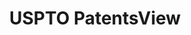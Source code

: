 ---
bigquery: https://console.cloud.google.com/bigquery?p=patents-public-data&d=patentsview&page=dataset
citation: Attribution should be given to PatentsView for use, distribution, or derivative
  works.
code: https://github.com/CSSIP-AIR/PatentsView-Code-Snippets/
contributors: USPTO
cost: None
description: 'PatentsView includes US patent data including raw data (summaries, applications,
  pregrant applications), disambugations of inventors and assignees, and inventor
  gender estimates.  Also foreign priority data, # of figures and sheets, and government
  interest statements.'
documentation: https://patentsview.org/query/builder-faqs
last_edit: Mon, 04 Apr 2022 19:02:57 GMT
location: https://patentsview.org/
maintained_by: USPTO
record_creation_timestamp: 12/2/2020 17:20:46
schema_fields: '[''state_fips'', ''_371_date'', ''patent_id'', ''withdrawn'', ''group_id'',
  ''disamb_inventor_id_20191008'', ''main_group'', ''disamb_inventor_id_20200929'',
  ''num_figures'', ''deceased'', ''rawlocation_id'', ''disamb_inventor_id_20200630'',
  ''disamb_inventor_id_20170307'', ''designation'', ''status'', ''dependent'', ''disamb_inventor_id_20190820'',
  ''category_id'', ''citation_id'', ''text'', ''field_title'', ''rawinventor_id'',
  ''id'', ''inventor_id'', ''level_one'', ''subgroup_id'', ''male'', ''classification_status'',
  ''applicant_type'', ''mainclass_id'', ''abstract'', ''latlong'', ''contract_award_number'',
  ''role'', ''relkind'', ''lname'', ''num_sheets'', ''action_date'', ''term_extension'',
  ''term_grant'', ''state'', ''series_code'', ''exemplary'', ''lapse_of_patent'',
  ''disamb_assignee_id_20191231'', ''latitude'', ''disamb_inventor_id_20190312'',
  ''disamb_assignee_id_20190820'', ''male_flag'', ''rel_id'', ''section_id'', ''longitude'',
  ''organization_id'', ''subclass'', ''disamb_inventor_id_20180528'', ''latin_name'',
  ''disamb_assignee_id_20200630'', ''field_id'', ''rule_47'', ''sector_title'', ''ipc_class'',
  ''f102_date'', ''disamb_assignee_id_20181127'', ''classification_data_source'',
  ''gi_statement'', ''num'', ''assignee_id'', ''disamb_inventor_id_20170808'', ''level_two'',
  ''term_disclaimer'', ''disamb_assignee_id_20191008'', ''kind'', ''disamb_assignee_id_20200929'',
  ''type'', ''disamb_inventor_id_20171226'', ''group'', ''disamb_assignee_id_20200331'',
  ''subgroup'', ''subsection_id'', ''application_id'', ''doc_type'', ''subclass_id'',
  ''_102_date'', ''country'', ''reldocno'', ''name_first'', ''name_last'', ''disamb_assignee_id_20190312'',
  ''disamb_inventor_id_20191231'', ''filename'', ''disamb_inventor_id_20201229'',
  ''attribution_status'', ''subcategory_id'', ''country_transformed'', ''classification_value'',
  ''disclaimer_date'', ''disamb_inventor_id_20200331'', ''organization'', ''county'',
  ''county_fips'', ''category'', ''f371_date'', ''length'', ''num_claims'', ''disamb_inventor_id_20171003'',
  ''date'', ''city'', ''fname'', ''section'', ''number'', ''sequence'', ''doctype'',
  ''lawyer_id'', ''name'', ''variety'', ''publication_number'', ''symbol_position'',
  ''title'', ''ipc_version_indicator'', ''rawassignee_id'', ''disamb_inventor_id_20181127'',
  ''classification_level'', ''location_id'', ''uuid'', ''level_three'']'
shortname: patentsview
tags:
- disambiguation
- United States
- gender
terms_of_use: Creative Commons Attribution 4.0 International License.
timeframe: 1963-1999
title: USPTO PatentsView
uuid: cf1780b1-e265-4e49-8d1d-83b9cfe0fd9a
---